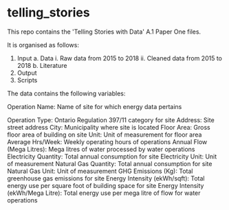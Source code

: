# telling_stories
This repo contains the 'Telling Stories with Data' A.1 Paper One files. 

It is organised as follows:

1. Input
	a. Data
		i. Raw data from 2015 to 2018
		ii. Cleaned data from 2015 to 2018
	b. Literature
2. Output
3. Scripts

The data contains the following variables:

Operation Name: Name of site for which energy data pertains

Operation Type: Ontario Regulation 397/11 category for site
Address:	Site street address
City: Municipality where site is located
Floor Area: Gross floor area of building on site
Unit:	Unit of measurement for floor area
Average Hrs/Week:	Weekly operating hours of operations
Annual Flow (Mega Litres):	Mega litres of water processed by water operations
Electricity Quantity:	Total annual consumption for site
Electricity Unit:	Unit of measurement
Natural Gas Quantity:	Total annual consumption for site
Natural Gas Unit: Unit of measurement
GHG Emissions (Kg): Total greenhouse gas emissions for site
Energy Intensity (ekWh/sqft): Total energy use per square foot of building space for site
Energy Intensity (ekWh/Mega Litre): Total energy use per mega litre of flow for water operations
